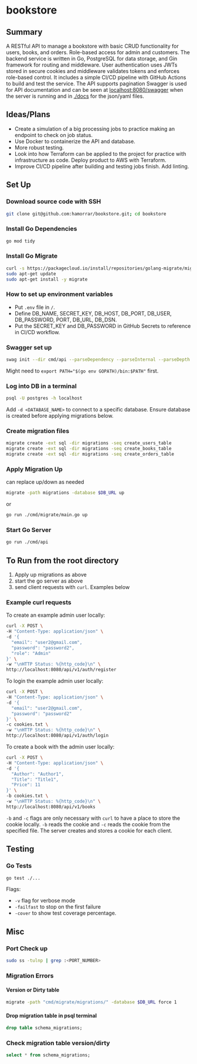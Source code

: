 # bookstore

## Summary
A RESTful API to manage a bookstore with basic CRUD functionality for users, books, and orders. Role-based access for admin and customers. The backend service is written in Go, PostgreSQL for data storage, and Gin framework for routing and middleware. User authentication uses JWTs stored in secure cookies and middleware validates tokens and enforces role-based control. It includes a simple CI/CD pipeline with GitHub Actions to build and test the service. The API supports pagination Swagger is used for API documentation and can be seen at [localhost:8080/swagger](http://localhost:8080/swagger) when the server is running and in [./docs](./docs) for the json/yaml files.

## Ideas/Plans
- Create a simulation of a big processing jobs to practice making an endpoint to check on job status.
- Use Docker to containerize the API and database.
- More robust testing.
- Look into how Terraform can be applied to the project for practice with infrastructure as code. Deploy product to AWS with Terraform.
- Improve CI/CD pipeline after building and testing jobs finish. Add linting.

## Set Up

### Download source code with SSH
```bash
git clone git@github.com:hamorrar/bookstore.git; cd bookstore
```

### Install Go Dependencies
```bash
go mod tidy
```

### Install Go Migrate
```bash
curl -s https://packagecloud.io/install/repositories/golang-migrate/migrate/script.deb.sh | sudo bash
sudo apt-get update
sudo apt-get install -y migrate
```

### How to set up environment variables
- Put ``.env`` file in ``/``.
- Define DB_NAME, SECRET_KEY, DB_HOST, DB_PORT, DB_USER, DB_PASSWORD, PORT, DB_URL, DB_DSN.
- Put the SECRET_KEY and DB_PASSWORD in GitHub Secrets to reference in CI/CD workflow.

### Swagger set up
```bash
swag init --dir cmd/api --parseDependency --parseInternal --parseDepth 1
```
Might need to ``export PATH="$(go env GOPATH)/bin:$PATH"`` first.

### Log into DB in a terminal
```bash
psql -U postgres -h localhost
```
Add ``-d <DATABASE_NAME>`` to connect to a specific database. Ensure database is created before applying migrations below.

### Create migration files
```bash
migrate create -ext sql -dir migrations -seq create_users_table
migrate create -ext sql -dir migrations -seq create_books_table
migrate create -ext sql -dir migrations -seq create_orders_table
```

### Apply Migration Up
can replace up/down as needed
```bash
migrate -path migrations -database $DB_URL up
```
or
```bash
go run ./cmd/migrate/main.go up
```

### Start Go Server
```bash
go run ./cmd/api
```

## To Run from the root directory
1. Apply up migrations as above
1. start the go server as above
1. send client requests with ``curl``. Examples below

### Example curl requests

To create an example admin user locally:
```bash
curl -X POST \
-H "Content-Type: application/json" \
-d '{
  "email": "user2@gmail.com",
  "password": "password2",
  "role": "Admin"
}' \
-w "\nHTTP Status: %{http_code}\n" \
http://localhost:8080/api/v1/auth/register
```
To login the example admin user locally:
```bash
curl -X POST \
-H "Content-Type: application/json" \
-d '{
  "email": "user2@gmail.com",
  "password": "password2"
}' \
-c cookies.txt \
-w "\nHTTP Status: %{http_code}\n" \
http://localhost:8080/api/v1/auth/login
```

To create a book with the admin user locally:
```bash
curl -X POST \
-H "Content-Type: application/json" \
-d '{
  "Author": "Author1",
  "Title": "Title1",
  "Price": 11
}' \
-b cookies.txt \
-w "\nHTTP Status: %{http_code}\n" \
http://localhost:8080/api/v1/books
```
``-b`` and ``-c`` flags are only necessary with ``curl`` to have a place to store the cookie locally. ``-b`` reads the cookie and ``-c`` reads the cookie from the specified file. The server creates and stores a cookie for each client.

## Testing
### Go Tests
```bash
go test ./...
```
Flags:
- ``-v`` flag for verbose mode
- ``-failfast`` to stop on the first failure
- ``-cover`` to show test coverage percentage.

## Misc

### Port Check up
```bash
sudo ss -tulnp | grep :<PORT_NUMBER>
```

### Migration Errors
#### Version or Dirty table
```bash
migrate -path "cmd/migrate/migrations/" -database $DB_URL force 1
```

#### Drop migration table in psql terminal
```sql
drop table schema_migrations;
```

### Check migration table version/dirty
```sql
select * from schema_migrations;
```